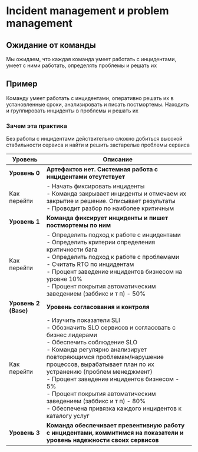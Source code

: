 # Incident management и problem management

## Ожидание от команды

Мы ожидаем, что каждая команда умеет работать с инцидентами, умеет с ними работать, определять проблемы и решать их

## Пример

Команду умеет работать с инцидентами, оперативно решать их в установленные сроки,
анализировать и писать постмортемы. Находить и группировать инциденты в проблемы и решать их

### Зачем эта практика

Без работы с инцидентами действительно сложно добиться высокой стабильности сервиса и найти и решить застарелые проблемы сервиса

| Уровень              | Описание                                                                                                                                                                                                                                                                                                                                                                                                                                              |
|----------------------|-------------------------------------------------------------------------------------------------------------------------------------------------------------------------------------------------------------------------------------------------------------------------------------------------------------------------------------------------------------------------------------------------------------------------------------------------------|
| **Уровень 0**        | **Артефактов нет. Системная работа с инцидентами отсутствует**                                                                                                                                                                                                                                                                                                                                                                                        |
| Как перейти          | - Начать фиксировать инциденты<br/>- Команда закрывает инциденты и отмечаем их закрытие и решение. Описывает результаты<br/>- Проводит разбор по наиболее критичным                                                                                                                                                                                                                                                                                   |
| **Уровень 1**        | **Команда фиксирует инциденты и пишет постмортемы по ним**                                                                                                                                                                                                                                                                                                                                                                                            |
| Как перейти          | - Определить подход к работе с инцидентами<br/>- Определить критерии определения критичности бага<br/>- Определить подход к работе с проблемами<br/>- Считать RTO по инцидентам<br/>- Процент заведение инцидентов бизнесом на уровне 10%<br/>- Процент покрытия автоматическим заведением (заббикс и т п) - 50%                                                                                                                                      |
| **Уровень 2 (Base)** | **Уровень согласования и контроля**                                                                                                                                                                                                                                                                                                                                                                                                                   |
| Как перейти          | - Изучить показатели SLI<br/>- Обозначить SLO сервисов и согласовать с бизнес лидерами<br/>- Обеспечить соблюдение SLO<br/>- Команда регулярно анализирует повторяющимся проблемам/нарушение процессов, вырабатывает план по их устранению (проблем менеджмент)<br/>- Процент заведение инцидентов бизнесом - 5%<br/>- Процент покрытия автоматическим заведением (заббикс и т п) - 80%<br/>- Обеспечена привязка каждого инцидентов к каталогу услуг |
| **Уровень 3**        | **Команда обеспечивает превентивную работу с инцидентами, коммитимся на показатели и уровень надежности своих сервисов**                                                                                                                                                                                                                                                                                                                              |
